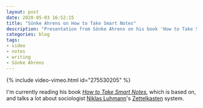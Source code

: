 ```yaml
---
layout: post
date: 2020-05-03 16:52:15
title: "Sönke Ahrens on How to Take Smart Notes"
description: "Presentation from Sönke Ahrens on his book 'How to Take Smart Notes'."
categories: blog
tags:
- video
- notes
- writing
- Sönke Ahrens
---
```


{% include video-vimeo.html id="275530205" %}

I'm currently reading his book _[How to Take Smart Notes](/books/ahrens-how-to-take-smart-notes/ "How to Take Smart Notes")_, which is based on, and talks a lot about sociologist [Niklas Luhmann](https://en.wikipedia.org/wiki/Niklas_Luhmann "Niklas Luhmann")'s [Zettelkasten](https://medium.com/@mosessampaul/zettelkasten-method-of-knowledge-management-the-second-brain-218108942514 "Zettelkasten") system.
